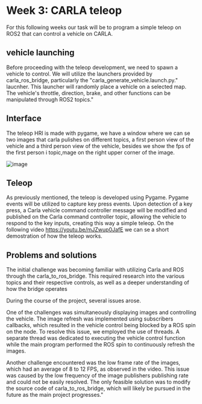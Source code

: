 # Week 3: CARLA teleop

For this following weeks our task will be to program a simple teleop on ROS2 that can control a vehicle on CARLA. 

## vehicle launching
Before proceeding with the teleop development, we need to spawn a vehicle to control. We will utilize the launchers provided by carla_ros_bridge, particularly the "carla_generate_vehicle.launch.py." laucnher. This launcher will randomly place a vehicle on a selected map. The vehicle's throttle, direction, brake, and other functions can be manipulated through ROS2 topics."

## Interface
The teleop HRI is made with pygame, we have a window where we can se two images that carla pulishes on different topics, a first person view of the vehicle and a third person view of the vehicle, besides we show the fps of the first person i topic,mage on the right upper corner of the image.

![image](https://user-images.githubusercontent.com/78978326/216432598-d1e4df06-263d-45c1-b9a6-43b811c0a596.png)

## Teleop
As previously mentioned, the teleop is developed using Pygame. Pygame events will be utilized to capture key press events. Upon detection of a key press, a Carla vehicle command controller message will be modified and published on the Carla command controller topic, allowing the vehicle to respond to the key inputs, creating this way a simple teleop. On the following video https://youtu.be/mJZwup0JafE we can se a short demostration of how the teleop works.

## Problems and solutions

The initial challenge was becoming familiar with utilizing Carla and ROS through the carla_to_ros_bridge. This required research into the various topics and their respective controls, as well as a deeper understanding of how the bridge operates

During the course of the project, several issues arose. 

One of the challenges was simultaneously displaying images and controlling the vehicle. The image refresh was implemented using subscribers callbacks, which resulted in the vehicle control being blocked by a ROS spin on the node. To resolve this issue, we employed the use of threads. A separate thread was dedicated to executing the vehicle control function while the main program performed the ROS spin to continuously refresh the images.

Another challenge encountered was the low frame rate of the images, which had an average of 8 to 12 FPS, as observed in the video. This issue was caused by the low frequency of the image publishers publishing rate and could not be easily resolved. The only feasible solution was to modify the source code of carla_to_ros_bridge, which will likely be pursued in the future as the main project progresses."
